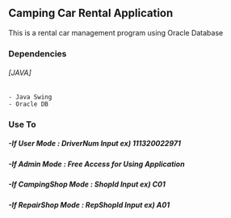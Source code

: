 ## Camping Car Rental Application

 This is a rental car management program using Oracle Database
 
 ### Dependencies
 ###### [JAVA]
 ` - Java Swing `<br>
 ` - Oracle DB ` 
 
 ### Use To
 ##### -If User Mode : DriverNum Input ex) 111320022971
 
 ##### -If Admin Mode : Free Access for Using Application
 
 ##### -If CampingShop Mode : ShopId Input ex) C01
 
 ##### -If RepairShop Mode : RepShopId Input ex) A01
